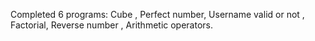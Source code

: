 
Completed 6 programs:
Cube ,
Perfect number,
Username valid or not ,
Factorial,
Reverse number ,
Arithmetic operators.
